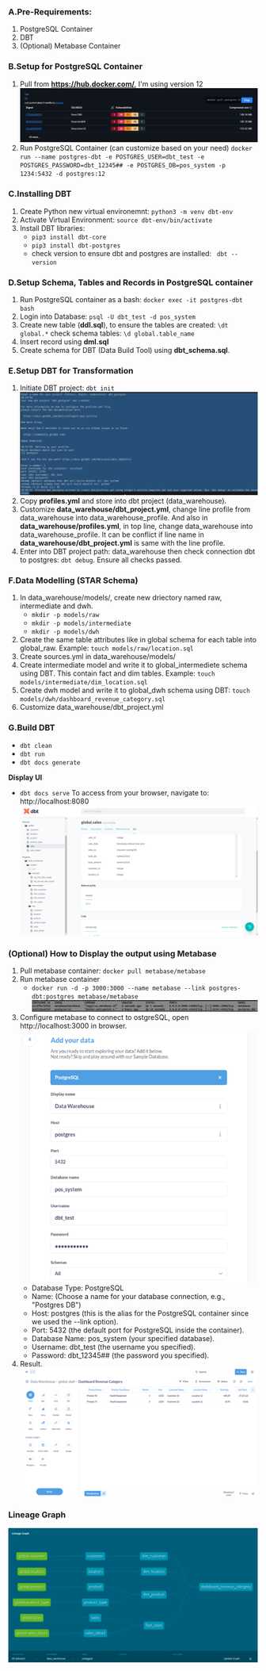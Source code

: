 ### A.Pre-Requirements:
1. PostgreSQL Container
2. DBT
3. (Optional) Metabase Container


### B.Setup for PostgreSQL Container
1. Pull from **https://hub.docker.com/**, I'm using version 12
![alt text](<postgres.png>)
2. Run PostgreSQL Container (can customize based on your need)
`docker run --name postgres-dbt -e POSTGRES_USER=dbt_test -e POSTGRES_PASSWORD=dbt_12345## -e POSTGRES_DB=pos_system -p 1234:5432 -d postgres:12`


### C.Installing DBT
1. Create Python new virtual environemnt: `python3 -m venv dbt-env`
2. Activate Virtual Environment: `source dbt-env/bin/activate`
3. Install DBT libraries: 
    - `pip3 install dbt-core`
    - `pip3 install dbt-postgres`
    - check version to ensure dbt and postgres are installed: ` dbt --version`


### D.Setup Schema, Tables and Records in PostgreSQL container
1. Run PostgreSQL container as a bash:
`docker exec -it postgres-dbt bash`
2. Login into Database:
`psql -U dbt_test -d pos_system`
3. Create new table (**ddl.sql**), to ensure the tables are created:
`\dt global.*`
check schema tables:
`\d global.table_name`
4. Insert record using **dml.sql**
5. Create schema for DBT (Data Build Tool) using **dbt_schema.sql**.


### E.Setup DBT for Transformation
1. Initiate DBT project: `dbt init`
![alt text](dbt_init.png)
2. Copy **profiles.yml** and store into dbt project (data_warehouse).
3. Customize **data_warehouse/dbt_project.yml**, change line profile from data_warehouse into data_warehouse_profile. And also in **data_warehouse/profiles.yml**, in top line, change data_warehouse into data_warehouse_profile. It can be conflict if line name in **data_warehouse/dbt_project.yml** is same with the line profile.
4. Enter into DBT project path: data_warehouse then check connection dbt to postgres: `dbt debug`. Ensure all checks passed.


### F.Data Modelling (STAR Schema)
1. In data_warehouse/models/, create new driectory named raw, intermediate and dwh. 
    - `mkdir -p models/raw`
    - `mkdir -p models/intermediate`
    - `mkdir -p models/dwh`
2. Create the same table attributes like in global schema for each table into global_raw. Example: `touch models/raw/location.sql`
3. Create sources.yml in data_warehouse/models/
4. Create intermediate model and write it to global_intermediete schema using DBT. This contain fact and dim tables. Example: `touch models/intermediate/dim_location.sql`
5. Create dwh model and write it to global_dwh schema using DBT: `touch models/dwh/dashboard_revenue_category.sql`
6. Customize data_warehouse/dbt_project.yml


### G.Build DBT
- `dbt clean`
- `dbt run`
- `dbt docs generate`

**Display UI**
- `dbt docs serve`
To access from your browser, navigate to: http://localhost:8080
![alt text](result.png)


### (Optional) How to Display the output using Metabase
1. Pull metabase container: `docker pull metabase/metabase`
2. Run metabase container
    - `docker run -d -p 3000:3000 --name metabase --link postgres-dbt:postgres metabase/metabase`
![alt text](metabase.png)
3. Configure metabase to connect to ostgreSQL, open http://localhost:3000 in browser.
![alt text](config_metabase.png)
    - Database Type: PostgreSQL
    - Name: (Choose a name for your database connection, e.g., "Postgres DB")
    - Host: postgres (this is the alias for the PostgreSQL container since we used the --link option).
    - Port: 5432 (the default port for PostgreSQL inside the container).
    - Database Name: pos_system (your specified database).
    - Username: dbt_test (the username you specified).
    - Password: dbt_12345## (the password you specified).
4. Result.
![alt text](dashboard.png)


### Lineage Graph
![alt text](<Lineage Graph.png>)





